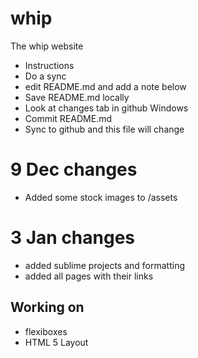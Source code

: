 # whip
The whip website

+ Instructions
+ Do a sync
+ edit README.md and add a note below
+ Save README.md locally
+ Look at changes tab in github Windows 
+ Commit README.md
+ Sync to github and this file will change

# 9 Dec changes

+ Added some stock images to /assets

# 3 Jan changes

+ added sublime projects and formatting
+ added all pages with their links

## Working on

+ flexiboxes
+ HTML 5 Layout

